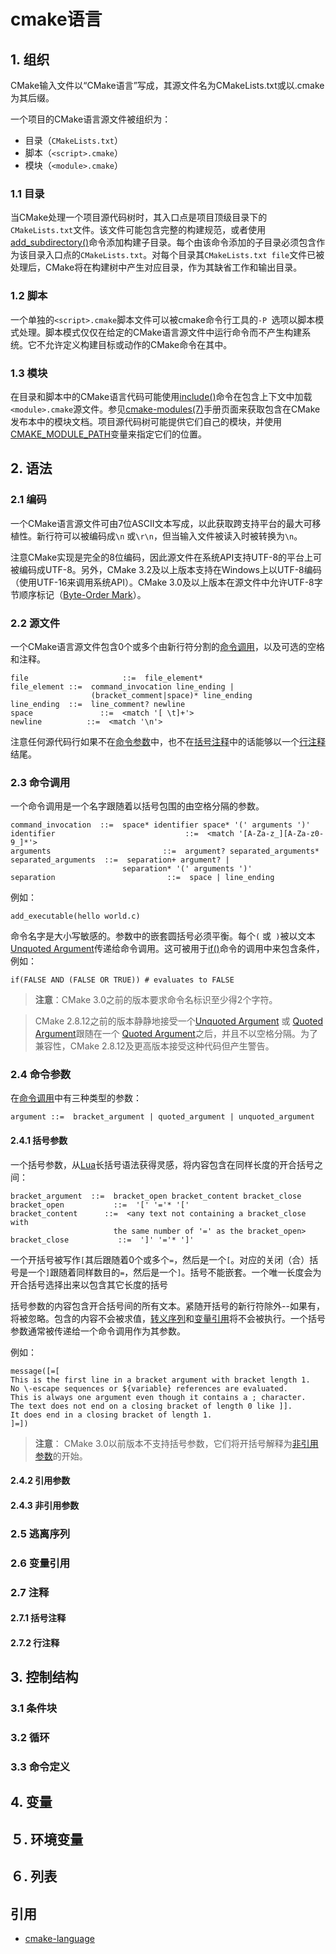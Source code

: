 # cmake语言
## 1. 组织
CMake输入文件以“CMake语言”写成，其源文件名为CMakeLists.txt或以.cmake为其后缀。

一个项目的CMake语言源文件被组织为：
- 目录（`CMakeLists.txt`）
- 脚本（`<script>.cmake`）
- 模块（`<module>.cmake`）
### 1.1 目录
当CMake处理一个项目源代码树时，其入口点是项目顶级目录下的`CMakeLists.txt`文件。该文件可能包含完整的构建规范，或者使用[add_subdirectory()](https://cmake.org/cmake/help/latest/command/add_subdirectory.html#command:add_subdirectory)命令添加构建子目录。每个由该命令添加的子目录必须包含作为该目录入口点的`CMakeLists.txt`。对每个目录其`CMakeLists.txt file`文件已被处理后，CMake将在构建树中产生对应目录，作为其缺省工作和输出目录。
### 1.2 脚本
一个单独的`<script>.cmake`脚本文件可以被cmake命令行工具的`-P `选项以脚本模式处理。脚本模式仅仅在给定的CMake语言源文件中运行命令而不产生构建系统。它不允许定义构建目标或动作的CMake命令在其中。
### 1.3 模块
在目录和脚本中的CMake语言代码可能使用[include()](https://cmake.org/cmake/help/latest/command/include.html#command:include)命令在包含上下文中加载`<module>.cmake`源文件。参见[cmake-modules(7)](https://cmake.org/cmake/help/latest/manual/cmake-modules.7.html#manual:cmake-modules(7))手册页面来获取包含在CMake发布本中的模块文档。项目源代码树可能提供它们自己的模块，并使用[CMAKE_MODULE_PATH](https://cmake.org/cmake/help/latest/variable/CMAKE_MODULE_PATH.html#variable:CMAKE_MODULE_PATH)变量来指定它们的位置。
## 2. 语法
### 2.1 编码
一个CMake语言源文件可由7位ASCII文本写成，以此获取跨支持平台的最大可移植性。新行符可以被编码成`\n` 或`\r\n`，但当输入文件被读入时被转换为`\n`。

注意CMake实现是完全的8位编码，因此源文件在系统API支持UTF-8的平台上可被编码成UTF-8。另外，CMake 3.2及以上版本支持在Windows上以UTF-8编码（使用UTF-16来调用系统API）。CMake 3.0及以上版本在源文件中允许UTF-8字节顺序标记（[Byte-Order Mark](http://en.wikipedia.org/wiki/Byte_order_mark)）。
###  2.2 源文件
一个CMake语言源文件包含0个或多个由新行符分割的[命令调用](https://cmake.org/cmake/help/latest/manual/cmake-language.7.html#command-invocations)，以及可选的空格和注释。
```
file                     ::=  file_element*
file_element ::=  command_invocation line_ending |
                  (bracket_comment|space)* line_ending
line_ending  ::=  line_comment? newline
space               ::=  <match '[ \t]+'>
newline          ::=  <match '\n'>
```
注意任何源代码行如果不在[命令参数](https://cmake.org/cmake/help/latest/manual/cmake-language.7.html#command-arguments)中，也不在[括号注释](https://cmake.org/cmake/help/latest/manual/cmake-language.7.html#bracket-comment)中的话能够以一个[行注释](https://cmake.org/cmake/help/latest/manual/cmake-language.7.html#line-comment)结尾。
### 2.3 命令调用
一个命令调用是一个名字跟随着以括号包围的由空格分隔的参数。
```
command_invocation  ::=  space* identifier space* '(' arguments ')'
identifier                             ::=  <match '[A-Za-z_][A-Za-z0-9_]*'>
arguments                         ::=  argument? separated_arguments*
separated_arguments  ::=  separation+ argument? |
                         separation* '(' arguments ')'
separation                         ::=  space | line_ending
```
例如：
```
add_executable(hello world.c)
```
命令名字是大小写敏感的。参数中的嵌套圆括号必须平衡。每个`(` 或` )`被以文本[Unquoted Argument](https://cmake.org/cmake/help/latest/manual/cmake-language.7.html#unquoted-argument)传递给命令调用。这可被用于[if()](https://cmake.org/cmake/help/latest/command/if.html#command:if)命令的调用中来包含条件，例如：
```
if(FALSE AND (FALSE OR TRUE)) # evaluates to FALSE
```
> **注意**：CMake 3.0之前的版本要求命令名标识至少得2个字符。

>  CMake 2.8.12之前的版本静静地接受一个[Unquoted Argument](https://cmake.org/cmake/help/latest/manual/cmake-language.7.html#unquoted-argument) 或 [Quoted Argument](https://cmake.org/cmake/help/latest/manual/cmake-language.7.html#quoted-argument)跟随在一个 [Quoted Argument](https://cmake.org/cmake/help/latest/manual/cmake-language.7.html#quoted-argument)之后，并且不以空格分隔。为了兼容性，CMake 2.8.12及更高版本接受这种代码但产生警告。
### 2.4 命令参数
在[命令调用](https://cmake.org/cmake/help/latest/manual/cmake-language.7.html#command-invocations)中有三种类型的参数：
```
argument ::=  bracket_argument | quoted_argument | unquoted_argument
```
#### 2.4.1 括号参数
一个括号参数，从[Lua](http://www.lua.org/)长括号语法获得灵感，将内容包含在同样长度的开合括号之间：
```
bracket_argument  ::=  bracket_open bracket_content bracket_close
bracket_open           ::=  '[' '='* '['
bracket_content      ::=  <any text not containing a bracket_close with
                       the same number of '=' as the bracket_open>
bracket_close           ::=  ']' '='* ']'
```
一个开括号被写作`[`其后跟随着0个或多个`=`，然后是一个`[`。对应的关闭（合）括号是一个`]`跟随着同样数目的`=`，然后是一个`]`。括号不能嵌套。一个唯一长度会为开合括号选择出来以包含其它长度的括号

括号参数的内容包含开合括号间的所有文本。紧随开括号的新行符除外--如果有，将被忽略。包含的内容不会被求值，[转义序列](https://cmake.org/cmake/help/latest/manual/cmake-language.7.html#escape-sequences)和[变量引用](https://cmake.org/cmake/help/latest/manual/cmake-language.7.html#variable-references)将不会被执行。一个括号参数通常被传递给一个命令调用作为其参数。

例如：
```
message([=[
This is the first line in a bracket argument with bracket length 1.
No \-escape sequences or ${variable} references are evaluated.
This is always one argument even though it contains a ; character.
The text does not end on a closing bracket of length 0 like ]].
It does end in a closing bracket of length 1.
]=])
```
> **注意**： CMake 3.0以前版本不支持括号参数，它们将开括号解释为[非引用参数](https://cmake.org/cmake/help/latest/manual/cmake-language.7.html#unquoted-argument)的开始。
#### 2.4.2 引用参数
#### 2.4.3 非引用参数
### 2.5 逃离序列
### 2.6 变量引用
### 2.7 注释
#### 2.7.1 括号注释
#### 2.7.2 行注释
## 3. 控制结构
### 3.1 条件块
### 3.2 循环
### 3.3 命令定义
## 4. 变量
## ５. 环境变量
## ６. 列表

## 引用
- [cmake-language](https://cmake.org/cmake/help/latest/manual/cmake-language.7.html#organization)